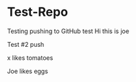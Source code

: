 # Test-Repo
Testing pushing to GitHub test Hi this is joe 

Test #2 push


x likes tomatoes

Joe likes eggs

